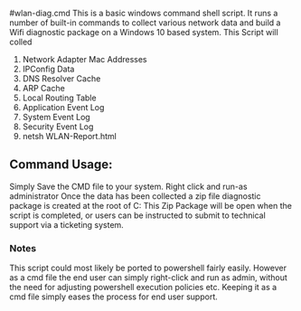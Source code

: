 #wlan-diag.cmd
This is a basic windows command shell script.  It runs a number of built-in commands to collect various network data and build a Wifi diagnostic package on a Windows 10 based system.  This Script will colled

1. Network Adapter Mac Addresses
2. IPConfig Data
3. DNS Resolver Cache
4. ARP Cache
5. Local Routing Table
6. Application Event Log
7. System Event Log
8. Security Event Log
9. netsh WLAN-Report.html

## Command Usage:
Simply Save the CMD file to your system.  Right click and run-as administrator
Once the data has been collected a zip file diagnostic package is created at the root of C:
This Zip Package will be open when the script is completed, or users can be instructed to submit to technical support via a ticketing system.

### Notes
This script could most likely be ported to powershell fairly easily. However as a cmd file the end user can simply right-click and run as admin, without the need for adjusting powershell execution policies etc.  Keeping it as a cmd file simply eases the process for end user support.